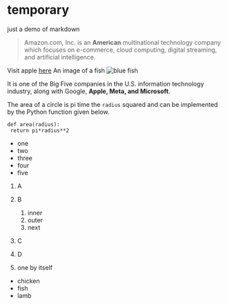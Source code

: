 # temporary
just a demo of markdown

>Amazon.com, Inc. is an **American** multinational technology company which focuses on e-commerce,
>cloud computing, digital streaming, and artificial intelligence. 

Visit apple [here](https://www.apple.com)
An image of a fish ![blue fish](fish.jpg)

It is one of the Big Five companies in the U.S. information technology industry, along with Google, __Apple, Meta, and Microsoft__.

The area of a circle is pi time the `radius` squared and can be implemented by the Python function given below.
```
def area(radius):
 return pi*radius**2
 ```
* one
* two
* three
* four
* five

1. A
3. B
   1. inner
   2. outer
   3. next 
2. C
6. D

 
1. one by itself
 * chicken
 * fish
 * lamb

